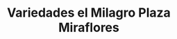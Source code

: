 ---
title: "Variedades el Milagro Plaza Miraflores"
url: /tegucigalpa/variedades-el-milagro-plaza-miraflores/
shop: general
---